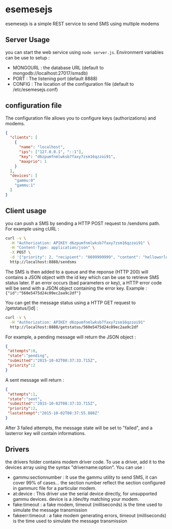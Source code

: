 # esemesejs
esemesejs is a simple REST service to send SMS using multiple modems

## Server Usage
you can start the web service using ```node server.js```. Environment variables can be use to setup :
* MONGOURL : the database URL (default to mongodb://localhost:27017/smsdb)
* PORT : The listening port (default 8888)
* CONFIG : The location of the configuration file (default to /etc/esemesejs.conf)

## configuration file
The configuration file allows you to configure keys (authorizations) and modems.
```json
{
  "clients": [
    {
      "name": "localhost",
      "ips": ["127.0.0.1", "::1"],
      "key": "d6zpumfnmlwksb7faxy7zsm16qzzoi91",
      "maxprio": 1
    }
  ],
  "devices": [
    "gammu:0"
    "gammu:1"
  ]
}
```

## Client usage
you can push a SMS by sending a HTTP POST request to /sendsms path. For example using cURL :
```bash
curl -v \
  -H "Authorization: APIKEY d6zpumfnmlwksb7faxy7zsm16qzzoi91" \
  -H "Content-Type: application/json" \
  -X POST \
  -d '{"priority": 2, "recipient": "0699999999", "content": "helloworld"}' \
  http://localhost:8888/sendsms
```
The SMS is then added to a queue and the reponse (HTTP 200) will contains a JSON object with the id key which can be use to retrieve SMS status later.
If an error occurs (bad parameters or key), a HTTP error code will be send with a JSON object containing the error key.
Example :
```{"id":"560e5475d24c09ec2aa9c2df"}```

You can get the message status using a HTTP GET request to /getstatus/[id] :
```bash
curl -v \
  -H "Authorization: APIKEY d6zpumfnmlwksb7faxy7zsm16qzzoi91"
  http://localhost:8888/getstatus/560e5475d24c09ec2aa9c2df
```

For example, a pending message will return the JSON object :
```json
{
 "attempts":0,
 "state":"pending",
 "submitted":"2015-10-02T08:37:33.715Z",
 "priority":2
}
```
A sent message will return :
```json
{
 "attempts":1,
 "state":"sent",
 "submitted":"2015-10-02T08:37:33.715Z",
 "priority":2,
 "lastattempt":"2015-10-02T08:37:55.888Z"
}
```

After 3 failed attempts, the message state will be set to "failed", and a lasterror key will contain informations.

## Drivers
the drivers folder contains modem driver code. To use a driver, add it to the devices array using the syntax "drivername:option".
You can use :
* gammu:sectionnumber : It use the gammu utility to send SMS, it can cover 99% of cases... the section number reflect the section configured in gammurc file for a particular modem. 
* at:device : This driver use the serial device directly, for unsupported gammu devices. device is a /dev/tty matching your modem.
* fake:timeout : a fake modem, timeout (milliseconds) is the time used to simulate the message transmission
* fakeerr:timeout : a fake modem generating errors, timeout (milliseconds) is the time used to simulate the message transmission
